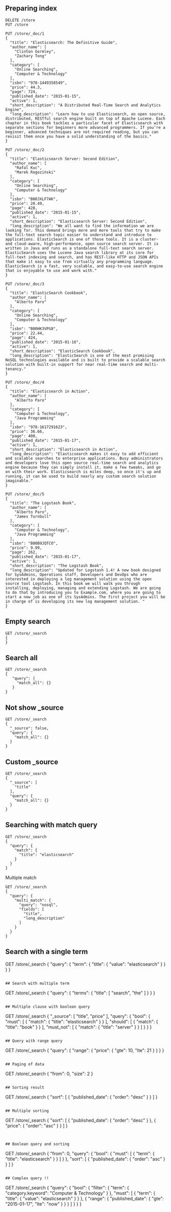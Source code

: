 ## Preparing index
```
DELETE /store
PUT /store

PUT /store/_doc/1
{
  "title": "Elasticsearch: The Definitive Guide",
  "author_name": [
    "Clinton Gormley",
    "Zachary Tong"
  ],
  "category": [
    "Online Searching",
    "Computer & Technology"
  ],
  "isbn": "978-1449358549",
  "price": 44.3,
  "page": 724,
  "published_date": "2015-01-15",
  "active": 1,
  "short_description": "A Distributed Real-Time Search and Analytics Engine",
  "long_description": "Learn how to use Elasticsearch, an open source, distributed, RESTful search engine built on top of Apache Lucene. Each chapter in this book tackles a particular facet of Elasticsearch with separate sections for beginners more advanced programmers. If you’re a beginner, advanced techniques are not required reading, but you can revisit them once you have a solid understanding of the basics."
}

PUT /store/_doc/2
{
  "title": "Elasticsearch Server: Second Edition",
  "author_name": [
    "Rafal Kuc",
    "Marek Rogoziński"
  ],
  "category": [
    "Online Searching",
    "Computer & Technology"
  ],
  "isbn": "B00JXLF7AK",
  "price": 20.49,
  "page": 428,
  "published_date": "2015-01-15",
  "active": 1,
  "short_description": "Elasticsearch Server: Second Edition",
  "long_description": "We all want to find the information we are looking for. This demand brings more and more tools that try to make the full-text search topic easier to understand and introduce to applications. ElasticSearch is one of those tools. It is a cluster- and cloud-aware, high-performance, open source search server. It is written in Java and runs as a standalone full-text search server. ElasticSearch uses the Lucene Java search library at its core for full-text indexing and search, and has REST-like HTTP and JSON APIs that make it easy to use from virtually any programming language. ElasticSearch is a fast, very scalable, and easy-to-use search engine that is enjoyable to use and work with."
}

PUT /store/_doc/3
{
  "title": "ElasticSearch Cookbook",
  "author_name": [
    "Alberto Paro"
  ],
  "category": [
    "Online Searching",
    "Computer & Technology"
  ],
  "isbn": "B00HK3VPG8",
  "price": 22.44,
  "page": 424,
  "published_date": "2015-01-16",
  "active": 1,
  "short_description": "ElasticSearch Cookbook",
  "long_description": "ElasticSearch is one of the most promising NoSQL technologies available and is built to provide a scalable search solution with built-in support for near real-time search and multi-tenancy."
}

PUT /store/_doc/4
{
  "title": "Elasticsearch in Action",
  "author_name": [
    "Alberto Paro"
  ],
  "category": [
    "Computer & Technology",
    "Java Programming"
  ],
  "isbn": "978-1617291623",
  "price": 36.66,
  "page": 400,
  "published_date": "2015-01-17",
  "active": 1,
  "short_description": "Elasticsearch in Action",
  "long_description": "Elasticsearch makes it easy to add efficient and scalable searches to enterprise applications. Busy administrators and developers love this open source real-time search and analytics engine because they can simply install it, make a few tweaks, and go on with their work. Elasticsearch is miles deep, so once it's up and running, it can be used to build nearly any custom search solution imaginable."
}

PUT /store/_doc/5
{
  "title": "The Logstash Book",
  "author_name": [
    "Alberto Paro",
    "James Turnbull"
  ],
  "category": [
    "Computer & Technology",
    "Java Programming"
  ],
  "isbn": "B00B9JQTCO",
  "price": 9.99,
  "page": 262,
  "published_date": "2015-01-17",
  "active": 1,
  "short_description": "The Logstash Book",
  "long_description": "Updated for Logstash 1.4! A new book designed for SysAdmins, Operations staff, Developers and DevOps who are interested in deploying a log management solution using the open source tool Logstash. In this book we will walk you through installing, deploying, managing and extending Logstash. We are going to do that by introducing you to Example.com, where you are going to start a new job as one of its SysAdmins. The first project you will be in charge of is developing its new log management solution. "
}
```

## Empty search
```
GET /store/_search
{
}
```

## Search all
```
GET /store/_search
{
   "query": {
     "match_all": {}
   }
}
```

## Not show _source
```
GET /store/_search
{
  "_source": false,
  "query": {
    "match_all": {}
  }
}
```

## Custom _source
```
GET /store/_search
{
  "_source": [
    "title"
  ],
  "query": {
    "match_all": {}
  }
}
```

## Searching with match query
```
GET /store/_search
{
  "query": {
    "match": {
      "title": "elasticsearch"
    }
  }
}
```

Multiple match
```
GET /store/_search
{
  "query": {
    "multi_match": {
      "query": "nosql",
      "fields": [
        "title",
        "long_description"
      ]
    }
  }
}
```

## Search with a single term
GET /store/_search
{
  "query": {
    "term": {
      "title": {
        "value": "elasticsearch"
      }
    }
  }
}
```

## Search with multiple term
```
GET /store/_search
{
  "query": {
    "terms": {
      "title": [
        "search",
        "the"
      ]
    }
  }
}
```

## Multiple clause with boolean query
```
GET /store/_search
{
  "_source": [
    "title",
    "price"
  ],
  "query": {
    "bool": {
      "must": [
        {
          "match": {
            "title": "elasticsearch"
          }
        }
      ],
      "should": [
        {
          "match": {
            "title": "book"
          }
        }
      ],
      "must_not": [
        {
          "match": {
            "title": "server"
          }
        }
      ]
    }
  }
}
```

## Query with range query
```
GET /store/_search
{
  "query": {
    "range": {
      "price": {
        "gte": 10,
        "lte": 21
      }
    }
  }
}
```

## Paging of data
```
GET /store/_search
{
  "from": 0,
  "size": 2
}
```

## Sorting result
```
GET /store/_search
{
  "sort": [
    {
      "published_date": {
        "order": "desc"
      }
    }
  ]
}
```

## Multiple sorting
```
GET /store/_search
{
  "sort": [
    {
      "published_date": {
        "order": "desc"
      }
    },
    {
      "price": {
        "order": "asc"
      }
    }
  ]
}
```


## Boolean query and sorting
```
GET /store/_search
{
  "from": 0,
  "query": {
    "bool": {
      "must": [
        {
          "term": {
            "title": "elasticsearch"
          }
        }
      ]
    }
  },
  "sort": [
    {
      "published_date": {
        "order": "asc"
      }
    }
  ]
}
```

## Complex query !!
```
GET /store/_search
{
  "query": {
    "bool": {
      "filter": {
        "term": {
          "category.keyword": "Computer & Technology"
        }
      },
      "must": [
        {
          "term": {
            "title": {
              "value": "elasticsearch"
            }
          }
        },
        {
          "range": {
            "published_date": {
              "gte": "2015-01-17",
              "lte": "now"
            }
          }
        }
      ]
    }
  }
}
```